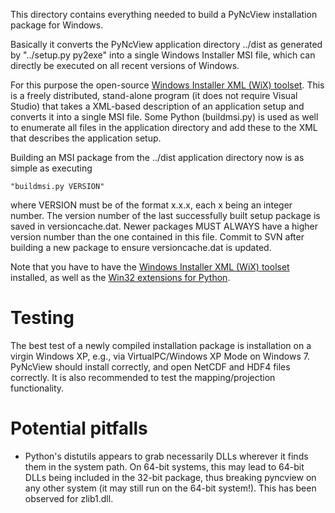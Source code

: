 This directory contains everything needed to build a PyNcView installation
package for Windows.

Basically it converts the PyNcView application directory ../dist as generated
by "../setup.py py2exe" into a single Windows Installer MSI file, which can
directly be executed on all recent versions of Windows.

For this purpose the open-source [Windows Installer XML (WiX) toolset](http://wixtoolset.org).
This is a freely distributed, stand-alone program
(it does not require Visual Studio) that takes a XML-based description of an
application setup and converts it into a single MSI file. Some Python
(buildmsi.py) is used as well to enumerate all files in the application
directory and add these to the XML that describes the application setup.

Building an MSI package from the ../dist application directory now is as simple
as executing

    "buildmsi.py VERSION"

where VERSION must be of the format x.x.x, each x being an integer number. The
version number of the last successfully built setup package is saved in
versioncache.dat. Newer packages MUST ALWAYS have a higher version number than
the one contained in this file. Commit to SVN after building a new package to
ensure versioncache.dat is updated.

Note that you have to have the [Windows Installer XML (WiX) toolset](http://wixtoolset.org) installed,
as well as the [Win32 extensions for Python](https://sourceforge.net/projects/pywin32/).

# Testing

The best test of a newly compiled installation package is installation on a
virgin Windows XP, e.g., via VirtualPC/Windows XP Mode on Windows 7. PyNcView
should install correctly, and open NetCDF and HDF4 files correctly. It is also
recommended to test the mapping/projection functionality.

# Potential pitfalls

* Python's distutils appears to grab necessarily DLLs wherever it finds them in
the system path. On 64-bit systems, this may lead to 64-bit DLLs being included
in the 32-bit package, thus breaking pyncview on any other system (it may still
run on the 64-bit system!). This has been observed for zlib1.dll.
